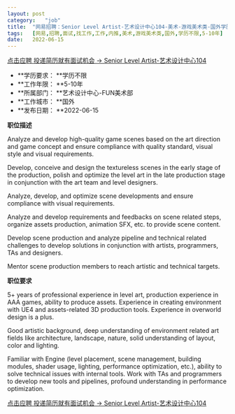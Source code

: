 ```yaml
---
layout:	post
category:	"job"
title:	"网易招聘：Senior Level Artist-艺术设计中心104-美术-游戏美术类-国外学历不限5-10年"
tags:	[网易,招聘,面试,找工作,工作,内推,美术,游戏美术类,国外,学历不限,5-10年]
date:	2022-06-15
---
```


[点击应聘 投递简历就有面试机会 ->  Senior Level Artist-艺术设计中心104](http://mobile.bole.netease.com/bole/boleDetail?id=39829&employeeId=346f03c3cda5f04c&key=all)



- **学历要求： **学历不限
- **工作年限： **5-10年
- **所属部门： **艺术设计中心-FUN美术部
- **工作城市： **国外
- **发布日期： **2022-06-15



**职位描述**

Analyze and develop high-quality game scenes based on the art direction and game concept and ensure compliance with quality standard, visual style and visual requirements.

Develop, conceive and design the textureless scenes in the early stage of the production, polish and optimize the level art in the late production stage in conjunction with the art team and level designers.

Analyze, develop, and optimize scene developments and ensure compliance with visual requirements.

Analyze and develop requirements and feedbacks on scene related steps, organize assets production, animation SFX, etc. to provide scene content.

Develop scene production and analyze pipeline and technical related challenges to develop solutions in conjunction with artists, programmers, TAs and designers.

Mentor scene production members to reach artistic and technical targets.



**职位要求**

5+ years of professional experience in level art, production experience in AAA games, ability to produce assets. Experience in creating environment with UE4 and assets-related 3D production tools. Experience in overworld design is a plus.

Good artistic background, deep understanding of environment related art fields like architecture, landscape, nature, solid understanding of layout, color and lighting.

Familiar with Engine (level placement, scene management, building modules, shader usage, lighting, performance optimization, etc.), ability to solve technical issues with internal tools. Work with TAs and programmers to develop new tools and pipelines, profound understanding in performance optimization. 



[点击应聘 投递简历就有面试机会 ->  Senior Level Artist-艺术设计中心104](http://mobile.bole.netease.com/bole/boleDetail?id=39829&employeeId=346f03c3cda5f04c&key=all)